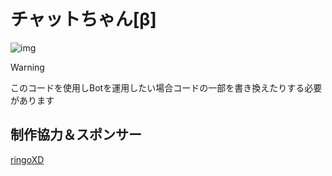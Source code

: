 # チャットちゃん[β]
![img](https://github.com/SinonomeNetwork/ChatChanBeta/blob/main/ccb.png)

> [!WARNING]
> このコードを使用しBotを運用したい場合コードの一部を書き換えたりする必要があります

## 制作協力＆スポンサー
[ringoXD](https://github.com/ringo360)
